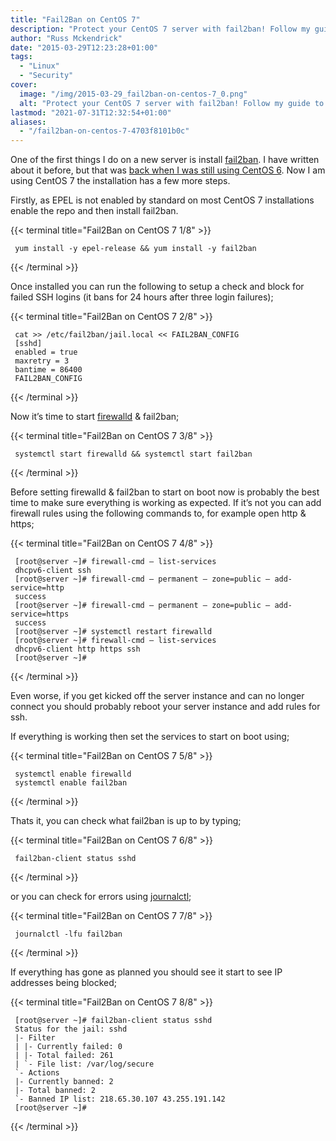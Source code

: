 ```yaml
---
title: "Fail2Ban on CentOS 7"
description: "Protect your CentOS 7 server with fail2ban! Follow my guide to secure your system from unwanted SSH login attempts."
author: "Russ Mckendrick"
date: "2015-03-29T12:23:28+01:00"
tags:
  - "Linux"
  - "Security"
cover:
  image: "/img/2015-03-29_fail2ban-on-centos-7_0.png"
  alt: "Protect your CentOS 7 server with fail2ban! Follow my guide to secure your system from unwanted SSH login attempts."
lastmod: "2021-07-31T12:32:54+01:00"
aliases:
  - "/fail2ban-on-centos-7-4703f8101b0c"
---
```


One of the first things I do on a new server is install [fail2ban](http://www.fail2ban.org/wiki/index.php/Main_Page "fail2ban"). I have written about it before, but that was [back when I was still using CentOS 6](/2014/05/10/hackers/ "Hackers"). Now I am using CentOS 7 the installation has a few more steps.

Firstly, as EPEL is not enabled by standard on most CentOS 7 installations enable the repo and then install fail2ban.

{{< terminal title="Fail2Ban on CentOS 7 1/8" >}}
```
 yum install -y epel-release && yum install -y fail2ban
```
{{< /terminal >}}

Once installed you can run the following to setup a check and block for failed SSH logins (it bans for 24 hours after three login failures);

{{< terminal title="Fail2Ban on CentOS 7 2/8" >}}
```
 cat >> /etc/fail2ban/jail.local << FAIL2BAN_CONFIG 
 [sshd]
 enabled = true
 maxretry = 3
 bantime = 86400
 FAIL2BAN_CONFIG
```
{{< /terminal >}}

Now it’s time to start [firewalld](https://fedoraproject.org/wiki/FirewallD "firewalld") & fail2ban;

{{< terminal title="Fail2Ban on CentOS 7 3/8" >}}
```
 systemctl start firewalld && systemctl start fail2ban
```
{{< /terminal >}}

Before setting firewalld & fail2ban to start on boot now is probably the best time to make sure everything is working as expected. If it’s not you can add firewall rules using the following commands to, for example open http & https;

{{< terminal title="Fail2Ban on CentOS 7 4/8" >}}
```
 [root@server ~]# firewall-cmd — list-services
 dhcpv6-client ssh
 [root@server ~]# firewall-cmd — permanent — zone=public — add-service=http
 success
 [root@server ~]# firewall-cmd — permanent — zone=public — add-service=https
 success
 [root@server ~]# systemctl restart firewalld
 [root@server ~]# firewall-cmd — list-services
 dhcpv6-client http https ssh
 [root@server ~]# 
```
{{< /terminal >}}

Even worse, if you get kicked off the server instance and can no longer connect you should probably reboot your server instance and add rules for ssh.

If everything is working then set the services to start on boot using;

{{< terminal title="Fail2Ban on CentOS 7 5/8" >}}
```
 systemctl enable firewalld
 systemctl enable fail2ban
```
{{< /terminal >}}

Thats it, you can check what fail2ban is up to by typing;

{{< terminal title="Fail2Ban on CentOS 7 6/8" >}}
```
 fail2ban-client status sshd
```
{{< /terminal >}}

or you can check for errors using [journalctl](http://www.freedesktop.org/software/systemd/man/journalctl.html "journalctl");

{{< terminal title="Fail2Ban on CentOS 7 7/8" >}}
```
 journalctl -lfu fail2ban
```
{{< /terminal >}}

If everything has gone as planned you should see it start to see IP addresses being blocked;

{{< terminal title="Fail2Ban on CentOS 7 8/8" >}}
```
 [root@server ~]# fail2ban-client status sshd
 Status for the jail: sshd
 |- Filter
 | |- Currently failed: 0
 | |- Total failed: 261
 | `- File list: /var/log/secure
 `- Actions
 |- Currently banned: 2
 |- Total banned: 2
 `- Banned IP list: 218.65.30.107 43.255.191.142
 [root@server ~]# 
```
{{< /terminal >}}
